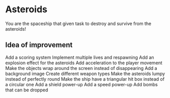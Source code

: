# Asteroids
You are the spaceship that given task to destroy and survive from the asteroids!
## Idea of improvement
  Add a scoring system
  Implement multiple lives and respawning
  Add an explosion effect for the asteroids
  Add acceleration to the player movement
  Make the objects wrap around the screen instead of disappearing
  Add a background image
  Create different weapon types
  Make the asteroids lumpy instead of perfectly round
  Make the ship have a triangular hit box instead of a circular one
  Add a shield power-up
  Add a speed power-up
  Add bombs that can be dropped
